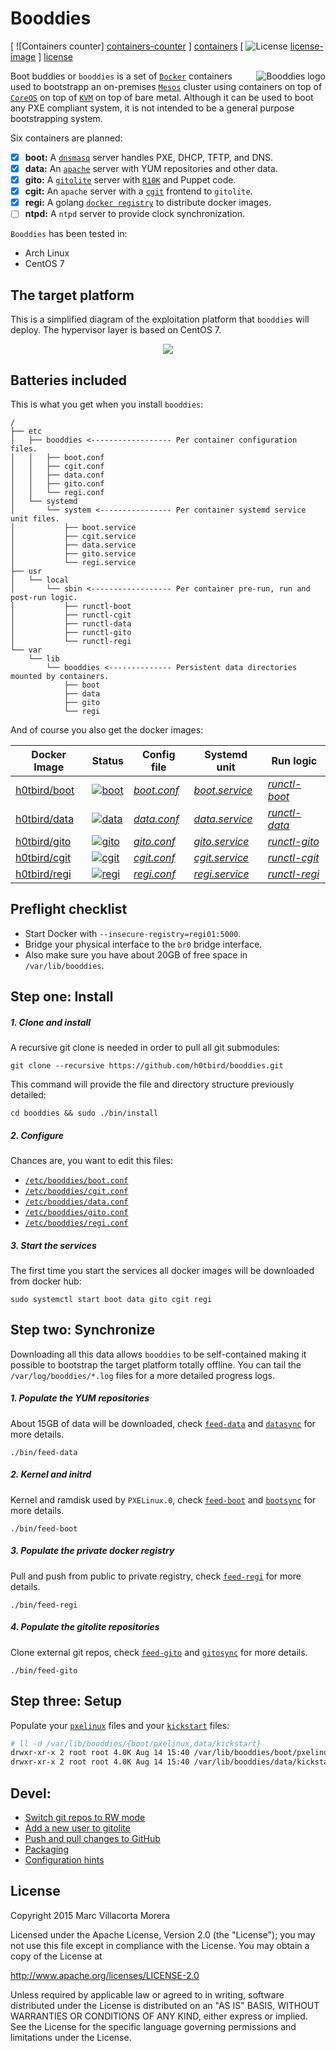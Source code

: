 # Booddies

[ ![Containers counter] [containers-counter] ] [containers]
[ ![License] [license-image] ] [license]

<img src="https://www.lucidchart.com/publicSegments/view/55cc711f-9044-4f4b-a9fe-162f0a00c074/image.png"
 alt="Booddies logo" title="Booddies" align="right" />

Boot buddies or `booddies` is a set of [`Docker`][docker-web] containers used to bootstrapp an on-premises [`Mesos`][mesos-web] cluster using containers on top of [`CoreOS`][coreos-web] on top of [`KVM`][kvm-web] on top of bare metal.
Although it can be used to boot any PXE compliant system, it is not intended to be a general purpose bootstrapping system.

Six containers are planned:

- [x] **boot:** A [`dnsmasq`][dnsmasq-web] server handles PXE, DHCP, TFTP, and DNS.
- [x] **data:** An [`apache`][apache-web] server with YUM repositories and other data.
- [x] **gito:** A [`gitolite`][gitolite-web] server with [`R10K`][r10k-web] and Puppet code.
- [x] **cgit:** An `apache` server with a [`cgit`][cgit-web] frontend to `gitolite`.
- [x] **regi:** A golang [`docker registry`][registry-web] to distribute docker images.
- [ ] **ntpd:** A `ntpd` server to provide clock synchronization.

`Booddies` has been tested in:
- Arch Linux
- CentOS 7

## The target platform

This is a simplified diagram of the exploitation platform that `booddies` will deploy. The hypervisor layer is based on CentOS 7.

<p align="center">
<img src="https://www.lucidchart.com/publicSegments/view/553bbb69-0dd8-46be-b8b3-76570a009639/image.png" />
</p>

## Batteries included

This is what you get when you install `booddies`:

```
/
├── etc
│   ├── booddies <------------------ Per container configuration files.
│   │   ├── boot.conf
│   │   ├── cgit.conf
│   │   ├── data.conf
│   │   ├── gito.conf
│   │   └── regi.conf
│   └── systemd
│       └── system <---------------- Per container systemd service unit files.
│           ├── boot.service
│           ├── cgit.service
│           ├── data.service
│           ├── gito.service
│           └── regi.service
├── usr
│   └── local
│       └── sbin <------------------ Per container pre-run, run and post-run logic.
│           ├── runctl-boot
│           ├── runctl-cgit
│           ├── runctl-data
│           ├── runctl-gito
│           └── runctl-regi
└── var
    └── lib
        └── booddies <-------------- Persistent data directories mounted by containers.
            ├── boot
            ├── data
            ├── gito
            └── regi
```

And of course you also get the docker images:

| Docker Image             | Status                          | Config file                | Systemd unit                | Run logic                 |
| ------------------------ | ------------------------------- | -------------------------- | --------------------------- | ------------------------- |
| [h0tbird/boot][boot-web] | [![boot][boot-image]][boot-web] | [*boot.conf*][boot-config] | [*boot.service*][boot-unit] | [*runctl-boot*][boot-run] |
| [h0tbird/data][data-web] | [![data][data-image]][data-web] | [*data.conf*][data-config] | [*data.service*][data-unit] | [*runctl-data*][data-run] |
| [h0tbird/gito][gito-web] | [![gito][gito-image]][gito-web] | [*gito.conf*][gito-config] | [*gito.service*][gito-unit] | [*runctl-gito*][gito-run] |
| [h0tbird/cgit][cgit-www] | [![cgit][cgit-image]][cgit-web] | [*cgit.conf*][cgit-config] | [*cgit.service*][cgit-unit] | [*runctl-cgit*][cgit-run] |
| [h0tbird/regi][regi-web] | [![regi][regi-image]][regi-web] | [*regi.conf*][regi-config] | [*regi.service*][regi-unit] | [*runctl-regi*][regi-run] |

## Preflight checklist
* Start Docker with `--insecure-registry=regi01:5000`.
* Bridge your physical interface to the `br0` bridge interface.
* Also make sure you have about 20GB of free space in `/var/lib/booddies`.

## Step one: Install
##### 1. Clone and install
A recursive git clone is needed in order to pull all git submodules:
```
git clone --recursive https://github.com/h0tbird/booddies.git
```
This command will provide the file and directory structure previously detailed:
```
cd booddies && sudo ./bin/install
```
##### 2. Configure
Chances are, you want to edit this files:
* [`/etc/booddies/boot.conf`][boot-config]
* [`/etc/booddies/cgit.conf`][cgit-config]
* [`/etc/booddies/data.conf`][data-config]
* [`/etc/booddies/gito.conf`][gito-config]
* [`/etc/booddies/regi.conf`][regi-config]

##### 3. Start the services
The first time you start the services all docker images will be downloaded from docker hub:
```
sudo systemctl start boot data gito cgit regi
```

## Step two: Synchronize
Downloading all this data allows `booddies` to be self-contained making it possible to bootstrap the target platform totally offline. You can tail the `/var/log/booddies/*.log` files for a more detailed progress logs.

##### 1. Populate the YUM repositories
About 15GB of data will be downloaded, check [`feed-data`][feed-data-code] and [`datasync`][datasync-code] for more details.
```
./bin/feed-data
```

##### 2. Kernel and initrd
Kernel and ramdisk used by `PXELinux.0`, check [`feed-boot`][feed-boot-code] and [`bootsync`][bootsync-code] for more details.
```
./bin/feed-boot
```

##### 3. Populate the private docker registry

Pull and push from public to private registry, check [`feed-regi`][feed-regi-code] for more details.
```
./bin/feed-regi
```

##### 4. Populate the gitolite repositories

Clone external git repos, check [`feed-gito`][feed-gito-code] and [`gitosync`][gitosync-code] for more details.
```
./bin/feed-gito
```

## Step three: Setup

Populate your [`pxelinux`](https://github.com/h0tbird/pxelinux) files and your [`kickstart`](https://github.com/h0tbird/kickstart) files:
```bash
# ll -d /var/lib/booddies/{boot/pxelinux,data/kickstart}
drwxr-xr-x 2 root root 4.0K Aug 14 15:40 /var/lib/booddies/boot/pxelinux/
drwxr-xr-x 2 root root 4.0K Aug 14 15:40 /var/lib/booddies/data/kickstart/
```

## Devel:

* [Switch git repos to RW mode](https://github.com/h0tbird/booddies/blob/master/docs/switch_git_to_rw_mode.md)
* [Add a new user to gitolite](https://github.com/h0tbird/booddies/blob/master/docs/add_new_user_to_gitolite.md)
* [Push and pull changes to GitHub](https://github.com/h0tbird/booddies/blob/master/docs/push_and_pull_from_gitolite_to_github.md)
* [Packaging](https://github.com/h0tbird/booddies/blob/master/docs/packaging.md)
* [Configuration hints](https://github.com/h0tbird/booddies/blob/master/docs/configuration_hints.md)

## License

Copyright 2015 Marc Villacorta Morera

Licensed under the Apache License, Version 2.0 (the "License");
you may not use this file except in compliance with the License.
You may obtain a copy of the License at

http://www.apache.org/licenses/LICENSE-2.0

Unless required by applicable law or agreed to in writing, software
distributed under the License is distributed on an "AS IS" BASIS,
WITHOUT WARRANTIES OR CONDITIONS OF ANY KIND, either express or implied.
See the License for the specific language governing permissions and
limitations under the License.

[containers-counter]: https://img.shields.io/badge/containers-5/6-yellow.svg
[containers]: https://hub.docker.com/u/h0tbird
[license-image]: http://img.shields.io/badge/license-Apache--2-blue.svg?style=flat
[license]: http://www.apache.org/licenses/LICENSE-2.0
[docker-web]: https://www.docker.com
[mesos-web]: http://mesos.apache.org
[coreos-web]: https://coreos.com
[kvm-web]: http://www.linux-kvm.org
[dnsmasq-web]: http://www.thekelleys.org.uk/dnsmasq/doc.html
[apache-web]: http://httpd.apache.org
[gitolite-web]: http://gitolite.com
[cgit-web]: http://git.zx2c4.com/cgit/about
[r10k-web]: https://github.com/puppetlabs/r10k
[registry-web]: https://github.com/docker/distribution

[feed-data-code]: https://github.com/h0tbird/booddies/blob/master/bin/feed-data
[datasync-code]: https://github.com/h0tbird/docker-data/blob/master/rootfs/usr/sbin/datasync
[feed-boot-code]: https://github.com/h0tbird/booddies/blob/master/bin/feed-boot
[bootsync-code]: https://github.com/h0tbird/docker-boot/blob/master/rootfs/usr/sbin/bootsync
[feed-regi-code]: https://github.com/h0tbird/booddies/blob/master/bin/feed-regi
[feed-gito-code]: https://github.com/h0tbird/booddies/blob/master/bin/feed-gito
[gitosync-code]: https://github.com/h0tbird/docker-gito/blob/master/rootfs/usr/sbin/gitosync

[fpm-web]: https://github.com/jordansissel/fpm

[boot-image]: https://badge.imagelayers.io/h0tbird/boot:latest.svg
[boot-web]: https://registry.hub.docker.com/u/h0tbird/boot
[data-image]: https://badge.imagelayers.io/h0tbird/data:latest.svg
[data-web]: https://registry.hub.docker.com/u/h0tbird/data
[gito-image]: https://badge.imagelayers.io/h0tbird/gito:latest.svg
[gito-web]: https://registry.hub.docker.com/u/h0tbird/gito
[cgit-image]: https://badge.imagelayers.io/h0tbird/cgit:latest.svg
[cgit-www]: https://registry.hub.docker.com/u/h0tbird/cgit
[regi-image]: https://badge.imagelayers.io/h0tbird/regi:latest.svg
[regi-web]: https://registry.hub.docker.com/u/h0tbird/regi

[boot-config]: https://github.com/h0tbird/docker-boot/blob/master/boot.conf
[data-config]: https://github.com/h0tbird/docker-data/blob/master/data.conf
[gito-config]: https://github.com/h0tbird/docker-gito/blob/master/gito.conf
[cgit-config]: https://github.com/h0tbird/docker-cgit/blob/master/cgit.conf
[regi-config]: https://github.com/h0tbird/docker-regi/blob/master/regi.conf

[boot-unit]: https://github.com/h0tbird/docker-boot/blob/master/boot.service
[data-unit]: https://github.com/h0tbird/docker-data/blob/master/data.service
[gito-unit]: https://github.com/h0tbird/docker-gito/blob/master/gito.service
[cgit-unit]: https://github.com/h0tbird/docker-cgit/blob/master/cgit.service
[regi-unit]: https://github.com/h0tbird/docker-regi/blob/master/regi.service

[boot-run]: https://github.com/h0tbird/docker-boot/blob/master/bin/runctl
[data-run]: https://github.com/h0tbird/docker-data/blob/master/bin/runctl
[gito-run]: https://github.com/h0tbird/docker-gito/blob/master/bin/runctl
[cgit-run]: https://github.com/h0tbird/docker-cgit/blob/master/bin/runctl
[regi-run]: https://github.com/h0tbird/docker-regi/blob/master/bin/runctl

